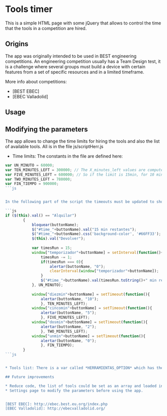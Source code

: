 Tools timer
===========

This is a simple HTML page with some jQuery that allows to control the time that the tools in a competition are hired. 

## Origins

The app was originally intended to be used in BEST engineering competitions. An engineering competition usually has a Team Design test, it is a challenge where several groups must build a device with certain features from a set of specific resources and in a limited timeframe.

More info about competitions:
* [BEST EBEC] 
* [EBEC Valladolid]

## Usage

## Modifying the parameters

The app allows to change the time limits for hiring the tools and also the list of available tools. All is in the file js/scriptHerr.js

* Time limits: The constants in the file are defined here:

```js
var UN_MINUTO = 60000;
var TEN_MINUTES_LEFT = 300000; // The X_minutes_left values are computed by the time that already passed
var FIVE_MINUTES_LEFT = 600000; // So if the limit is 15min, for 10 min left we consider that 5 min passed (=300000ms)
var TWO_MINUTES_LEFT = 780000;
var FIN_TIEMPO = 900000;
```js


In the following part of the script the timeouts must be updated to show the proper warnings as well.

```js
if ($(this).val() == "Alquilar")
		{
			bloquear(buttonName);
			$("#time_"+buttonName).val("15 min restantes");
			$("#time_"+buttonName).css('background-color', '#66FF33');
			$(this).val("Devolver");
			
			var timesRun = 15;
			window["temporizador"+buttonName] = setInterval(function(){
			    timesRun -= 1;
			    if(timesRun === 0){
					alertar(buttonName, "0");
			        clearInterval(window["temporizador"+buttonName]);
			    }
				$("#time_"+buttonName).val(timesRun.toString()+" min restantes");
			}, UN_MINUTO); 
			
			window["diezmin"+buttonName] = setTimeout(function(){
				alertar(buttonName, "10");
				}, TEN_MINUTES_LEFT);
			window["cincomin"+buttonName] = setTimeout(function(){
				alertar(buttonName, "5");
				}, FIVE_MINUTES_LEFT);
			window["dosmin"+buttonName] = setTimeout(function(){
				alertar(buttonName, "2");
				}, TWO_MINUTES_LEFT);
			window["unmin"+buttonName] = setTimeout(function(){
				alertar(buttonName, "0");
				}, FIN_TIEMPO);
		}
```js


* Tools list: There is a var called *HERRAMIENTAS_OPTION* which has the full html for the selects. 

## Future improvements

* Reduce code, the list of tools could be set as an array and loaded in the selects with a js iteration.
* Settings page to modify the parameters before using the app.


[BEST EBEC]: http://ebec.best.eu.org/index.php
[EBEC Valladolid]: http://ebecvalladolid.org/
